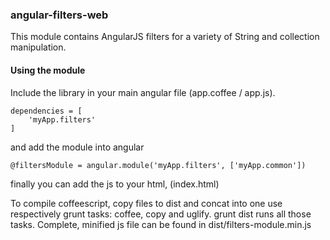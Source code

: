 ### angular-filters-web

This module contains AngularJS filters for a variety of String and collection manipulation.

#### Using the module

Include the library in your main angular file  (app.coffee / app.js).

```
dependencies = [
    'myApp.filters'
]
```
and add the module into angular

```
@filtersModule = angular.module('myApp.filters', ['myApp.common'])
```

finally you can add the js to your html, (index.html)

To compile coffeescript, copy files to dist and concat into one use respectively grunt tasks: coffee, copy and uglify.
grunt dist runs all those tasks.
Complete, minified js file can be found in dist/filters-module.min.js

